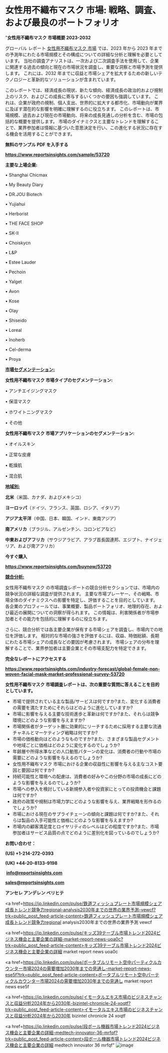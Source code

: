 # 女性用不織布マスク 市場: 戦略、調査、および最良のポートフォリオ

"<strong>女性用不織布マスク 市場概要 2023-2032</strong>

グローバル レポート <a href=https://www.reportsinsights.com/sample/53720>女性用不織布マスク 市場</a> では、2023 年から 2023 年までの予測年にわたる市場規模とその構成についての詳細な分析と理解を必要としています。 当社の調査アナリストは、一次および二次調査手法を使用して、企業に関連する過去の傾向と現在の市場状況を調査し、重要な洞察と市場予測を提供します。 これには、2032 年までに収益と市場シェアを拡大​​するための新しいテクノロジーと革新的なソリューションが含まれています。

このレポートでは、経済成長の現状、新たな傾向、経済成長の政治的および規制上のリスク、およびこの成長に寄与するいくつかの要因も強調しています。 これは、企業が政府の規制、個人支出、世界的に拡大する都市化、市場動向が業界に及ぼす潜在的な影響を明確に理解するのに役立ちます。 このレポートは、市場規模、過去および現在の市場動向、将来の成長見通しの分析を含む、市場の包括的な概要を提供します。 市場のダイナミクスと主要なトレンドを理解することで、業界参加者は情報に基づいた意思決定を行い、この進化する状況に存在する機会を活用することができます。

<strong><b>無料のサンプル PDF を入手する</b></strong>

<a href=https://www.reportsinsights.com/sample/53720><strong><u>https://www.reportsinsights.com/sample/53720</u></strong></a>

<strong>主要な上場企業:</strong>

• Shanghai Chicmax

• My Beauty Diary

• DR.JOU Biotech

• Yujiahui

• Herborist

• THE FACE SHOP

• SK-II

• Choiskycn

• L&P

• Estee Lauder

• Pechoin

• Yalget

• Avon

• Kose

• Olay

• Shiseido

• Loreal

• Inoherb

• Cel-derma

• Proya

<strong><u>市場セグメンテーション</u></strong><strong><u>:</u></strong>

<strong>女性用不織布マスク 市場タイプのセグメンテーション:</strong>

• アンチエイジングマスク

• 保湿マスク

• ホワイトニングマスク

• その他

<strong>女性用不織布マスク 市場アプリケーションのセグメンテーション:</strong>

• オイルスキン

• 正常な皮膚

• 乾燥肌

• 混合肌

<strong><u>地域別</u></strong><strong><u>:</u></strong>

<strong>北米</strong>（米国、カナダ、およびメキシコ）

<strong>ヨーロッパ</strong>（ドイツ、フランス、英国、ロシア、イタリア）

<strong>アジア太平洋</strong>（中国、日本、韓国、インド、東南アジア）

<strong>南アメリカ</strong>（ブラジル、アルゼンチン、コロンビアなど）

<strong>中東およびアフリカ</strong>（サウジアラビア、アラブ首長国連邦、エジプト、ナイジェリア、および南アフリカ）

<strong>今すぐ購入</strong>

<a href=https://www.reportsinsights.com/buynow/53720><strong><u>https://www.reportsinsights.com/buynow/53720</u></strong></a>

<strong><u>競合分析:</u></strong>

女性用不織布マスク の市場調査レポートの競合分析セクションでは、市場内の競争状況の詳細な調査が提供されます。 主要な市場プレーヤー、その戦略、市場全体のダイナミクスへの影響を特定し、評価することを目的としています。 各企業のプロフィールでは、事業概要、製品ポートフォリオ、地理的存在、および最近の展開についての洞察が得られます。 この情報は、利害関係者が市場参加者とその能力を包括的に理解するのに役立ちます。

さらに、競合分析では各主要企業が保有する市場シェアを調査し、市場内での地位を評価します。 相対的な市場の強さを評価するには、収益、時価総額、長期にわたる市場シェアの成長などの要因が考慮されます。 市場シェアの分布を理解することで、業界参加者は主要企業とその市場支配力を特定できます。

<strong>完全なレポートにアクセスする</strong>

<a href=https://www.reportsinsights.com/industry-forecast/global-female-non-woven-facial-mask-market-professional-survey-53720><strong><u><b>https://www.reportsinsights.com/industry-forecast/global-female-non-woven-facial-mask-market-professional-survey-53720</b></u></strong></a>

<strong><b>女性用不織布マスク 市場調査レポートは、次の重要な質問に答えることを目的としています。</b></strong>
<ul>
  <li>市場で提供されている主な製品/サービスは何ですか?また、変化する消費者の需要を満たすためにそれらはどのように進化していますか?</li>
  <li>市場に影響を与える主要な技術進歩と革新は何ですか?また、それらは競争環境にどのような影響を与えますか?</li>
  <li>市場関係者がターゲット層に効果的にリーチするために採用する主要な流通チャネルとマーケティング戦略は何ですか?</li>
  <li>市場の価格動向はどのようなものですか?また、さまざまな製品セグメントや地域ごとに価格はどのように変化するのでしょうか?</li>
  <li>年齢層や所得水準などの人口動態パターンの変化は、消費者の行動や市場の需要にどのような影響を与えるのでしょうか?</li>
  <li>女性用不織布マスク 市場における企業の収益性に影響を与える主なコスト要因と要因は何ですか?</li>
  <li>持続可能性と環境への配慮は、消費者の好みやこの分野の市場の成長にどのような影響を与えるのでしょうか?</li>
  <li>市場への参入を検討している新規参入者や投資家にとっての投資機会と課題は何ですか?</li>
  <li>政府の政策や規制は市場力学にどのような影響を与え、業界戦略を形作るのでしょうか?</li>
  <li>市場における現在のサプライチェーンの傾向と課題は何ですか?また、それらは製品の入手可能性と価格にどのような影響を与えますか?</li>
  <li>市場内の顧客満足度とロイヤリティのレベルはどの程度ですか?また、市場参加者はサービス品質の点でどのように差別化を図っているのでしょうか?</li>
</ul>
<strong>お問い合わせ：</strong>

<strong>(US) +1-214-272-0393</strong>

<strong>(UK) +44-20-8133-9198</strong>

<strong> </strong><a href=info@reportsinsights.com><strong><u>info@reportsinsights.com</u></strong></a>

<a href=sales@reportsinsights.com><strong><u>sales@reportsinsights.com</u></strong></a>

<strong>アンセレ アンデレン ベリヒテ</strong>

<a href=https://jp.linkedin.com/pulse/鉄道フィッシュプレート市場規模シェア成長トレンド競争力regional-analysis2030年までの世界の業界予測-vewcf?trk=public_post_feed-article-content>鉄道フィッシュプレート市場規模シェア成長トレンド競争力regional analysis2030年までの世界の業界予測 vewcf</a>

<a href=https://jp.linkedin.com/pulse/キッズ39テーブル市場トレンド2024ビジネス機会と主要企業の詳細-market-report-news-uoa0c?trk=public_post_feed-article-content>キッズ39テーブル市場トレンド2024ビジネス機会と主要企業の詳細 market report news uoa0c</a>

<a href=https://jp.linkedin.com/pulse/ポータブルリモート空中パーティクルカウンター市場2024の需要増加2030年までの見通し-market-report-news-ese5f?trk=public_post_feed-article-content>ポータブルリモート空中パーティクルカウンター市場2024の需要増加2030年までの見通し market report news ese5f</a>

<a href=https://jp.linkedin.com/pulse/イモータルエキス市場のビジネスチャンスと収益分析2024年から2030年-bizintel-chronicle-24-xoqtf?trk=public_post_feed-article-content>イモータルエキス市場のビジネスチャンスと収益分析2024年から2030年 bizintel chronicle 24 xoqtf</a>

<a href=https://jp.linkedin.com/pulse/段ボール機器市場トレンド2024ビジネス機会と主要企業の詳細-medtech-innovator-36-mrfqf?trk=public_post_feed-article-content>段ボール機器市場トレンド2024ビジネス機会と主要企業の詳細 medtech innovator 36 mrfqf</a>"
![image](https://github.com/gayatrid12/RImarketdynamics/assets/158473851/8661fc44-fb55-45ae-851b-ce803fb29a3b)
